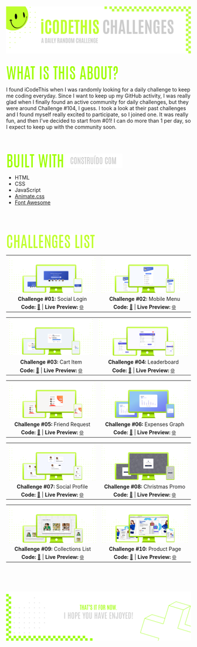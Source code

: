 ![A pretty README header](./assets/Readme-Header.png)
<br />
<br />

![What is this about?](./assets/Readme-What-is-this.png)

I found iCodeThis when I was randomly looking for a daily challenge to keep me coding everyday. Since I want to keep up my GitHub activity, I was really glad when I finally found an active community for daily challenges, but they were around Challenge #104, I guess. I took a look at their past challenges and I found myself really excited to participate, so I joined one. It was really fun, and then I've decided to start from #01! I can do more than 1 per day, so I expect to keep up with the community soon.
<br />
<br />
<br />
<br />

![Built with](./assets/Readme-Built-with.png) ![Construído com](./assets/Readme-Construido-com.png)

- HTML
- CSS
- JavaScript
- [Animate.css](https://animate.style/)
- [Font Awesome](https://fontawesome.com/)

<br />
<br />
<br />

![Challenges List](./assets/Readme-Challenges-list.png)

|         |             |    
| :-------------:|:-------------:|
| ![Challenge #01](./1-social-login/assets/Readme-files/Readme-Mockup.png) | ![Challenge #02](./2-mobile-menu/assets/Readme-files/Readme-Mockup.png)  |
| **Challenge #01:** Social Login   | **Challenge #02:** Mobile Menu 
| **Code:** [📄](https://github.com/malunaridev/Challenges-iCodeThis/tree/master/1-social-login) \| **Live Preview:** [🌐](https://challenges-ict-social-login.vercel.app/) | **Code:** [📄](https://github.com/malunaridev/Challenges-iCodeThis/tree/master/2-mobile-menu) \| **Live Preview:** [🌐](https://challenges-ict-2-mobile-menu.vercel.app/) 

|         |             |    
| :-------------:|:-------------:|
| ![Challenge #03](./3-cart-item/assets/Readme-files/Readme-Mockup.png)  | ![Challenge #04](./4-leaderboard/assets/Readme-files/Readme-Mockup.png)  |
| **Challenge #03:** Cart Item   | **Challenge #04:** Leaderboard  
| **Code:** [📄](https://github.com/malunaridev/Challenges-iCodeThis/tree/master/3-cart-item) \| **Live Preview:** [🌐](https://challenges-ict-3-cart-item.netlify.app/)   | **Code:** [📄](https://github.com/malunaridev/Challenges-iCodeThis/tree/master/4-leaderboard) \| **Live Preview:** [🌐](https://challenges-ict-4-leaderboard.netlify.app/) 





|         |             |    
| :-------------:|:-------------:|
| ![Challenge #05](./5-friend-request/assets/Readme-files/Readme-Mockup.png)   | ![Challenge #06](./6-expenses-graph/assets/Readme-files/Readme-Mockup.png)  |
| **Challenge #05:** Friend Request   | **Challenge #06:** Expenses Graph  
| **Code:** [📄](https://github.com/malunaridev/Challenges-iCodeThis/tree/master/5-friend-request) \| **Live Preview:** [🌐](https://challenge-ict-5-friend-request.netlify.app/)  | **Code:** [📄](https://github.com/malunaridev/Challenges-iCodeThis/tree/master/6-expenses-graph) \| **Live Preview:** [🌐](https://challenge-ict-6-expenses-graph.netlify.app/) 


|         |             |    
| :-------------:|:-------------:|
| ![Challenge #07](./7-social-profile/assets/Readme-files/Readme-Mockup.png)   | ![Challenge #08](./8-christmas-promo/assets/Readme-files/Readme-Mockup.png)  |
| **Challenge #07:** Social Profile   | **Challenge #08:** Christmas Promo
| **Code:** [📄](https://github.com/malunaridev/Challenges-iCodeThis/tree/master/7-social-profile) \| **Live Preview:** [🌐](https://challenge-ict-7-social-profile.netlify.app/)  | **Code:** [📄](https://github.com/malunaridev/Challenges-iCodeThis/tree/master/6-expenses-graph) \| **Live Preview:** [🌐](https://challenge-ict-8-christmas-promo.netlify.app/) 

|         |             |    
| :-------------:|:-------------:|
| ![Challenge #09](./9-collections-list/assets/Readme-files/Readme-Mockup.png)   | ![Challenge #10](./10-product-page/assets/Readme-files/Readme-Mockup.png)  |
| **Challenge #09:** Collections List   | **Challenge #10:** Product Page  
| **Code:** [📄](https://github.com/malunaridev/Challenges-iCodeThis/tree/master/9-collections-list) \| **Live Preview:** [🌐](https://challenge-ict-9-collections-list.netlify.app/)  | **Code:** [📄](https://github.com/malunaridev/Challenges-iCodeThis/tree/master/1-product-page) \| **Live Preview:** [🌐](https://challenges-ict-product-page.vercel.app/) 

<br />
<br />
<br />

![A pretty README footer](assets/Readme-Footer.png)